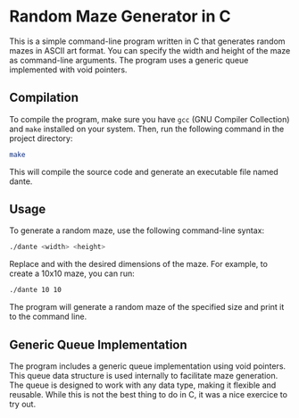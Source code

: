 # Random Maze Generator in C

This is a simple command-line program written in C that generates random mazes in ASCII art format. You can specify the width and height of the maze as command-line arguments. The program uses a generic queue implemented with void pointers.

## Compilation

To compile the program, make sure you have `gcc` (GNU Compiler Collection) and `make` installed on your system. Then, run the following command in the project directory:

```bash
make
```

This will compile the source code and generate an executable file named dante.

## Usage

To generate a random maze, use the following command-line syntax:
```bash
./dante <width> <height>
```
Replace <width> and <height> with the desired dimensions of the maze. For example, to create a 10x10 maze, you can run:
```bash
./dante 10 10
```
The program will generate a random maze of the specified size and print it to the command line.
## Generic Queue Implementation

The program includes a generic queue implementation using void pointers. This queue data structure is used internally to facilitate maze generation. The queue is designed to work with any data type, making it flexible and reusable. While this is not the best thing to do in C, it was a nice exercice to try out.